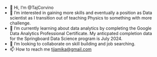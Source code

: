- 👋 Hi, I’m @TajCorvino
- 👀 I’m interested in gaining more skills and eventually a position as Data scientist as I transition out of teaching Physics to something with more challenge.
- 🌱 I’m currently learning about data analytics by completing the Google Data Analytics Professional Certificate. My anticpated completion data for the Springboard Data Science program is July 2024.
- 💞️ I’m looking to collaborate on skill building and job searching.
- 📫 How to reach me tjjamika@gmail.com

<!---
TajCorvino/TajCorvino is a ✨ special ✨ repository because its `README.md` (this file) appears on your GitHub profile.
You can click the Preview link to take a look at your changes.
--->
